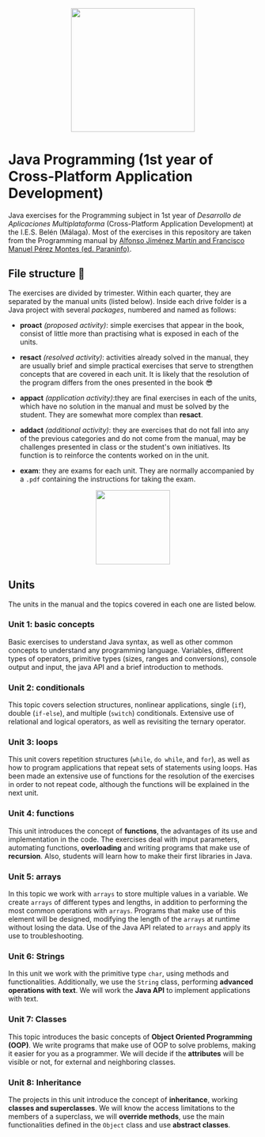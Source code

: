 <div id="header" align="center">
  <img src="https://media.giphy.com/media/YpZbh3wXqG11aK2zRd/giphy.gif" width="250"/>
</div>

# Java Programming (1st year of Cross-Platform Application Development)
Java exercises for the Programming subject in 1st year of _Desarrollo de Aplicaciones Multiplataforma_ (Cross-Platform Application Development) at the I.E.S. Belén (Málaga). Most of the exercises in this repository are taken from the Programming manual by [Alfonso Jiménez Martín and Francisco Manuel Pérez Montes (ed. Paraninfo)](https://www.paraninfo.es/catalogo/9788428342865/programacion--edicion-2021-).

## File structure :file_folder:
The exercises are divided by trimester. Within each quarter, they are separated by the manual units (listed below). Inside each drive folder is a Java project with several *packages*, numbered and named as follows:

- __proact__ *(proposed activity)*: simple exercises that appear in the book, consist of little more than practising what is exposed in each of the units.

- __resact__ *(resolved activity)*: activities already solved in the manual, they are usually brief and simple practical exercises that serve to strengthen concepts that are covered in each unit. It is likely that the resolution of the program differs from the ones presented in the book :sunglasses:

- __appact__ *(application activity)*:they are final exercises in each of the units, which have no solution in the manual and must be solved by the student. They are somewhat more complex than __resact__.

- __addact__ *(additional activity)*: they are exercises that do not fall into any of the previous categories and do not come from the manual, may be challenges presented in class or the student's own initiatives. Its function is to reinforce the contents worked on in the unit.

- __exam__: they are exams for each unit. They are normally accompanied by a `.pdf` containing the instructions for taking the exam.

<div id="units" align="center">
  <img src="https://media.giphy.com/media/8NaYbrMzn9a4tu4z6i/giphy.gif" width="150"/>
</div>

## Units
The units in the manual and the topics covered in each one are listed below.
### Unit 1: basic concepts
Basic exercises to understand Java syntax, as well as other common concepts to understand any programming language. Variables, different types of operators, primitive types (sizes, ranges and conversions), console output and input, the java API and a brief introduction to methods.

### Unit 2: conditionals
This topic covers selection structures, nonlinear applications, single (`if`), double (`if-else`), and multiple (`switch`) conditionals. Extensive use of relational and logical operators, as well as revisiting the ternary operator.

### Unit 3: loops
This unit covers repetition structures (`while`, `do while`, and `for`), as well as how to program applications that repeat sets of statements using loops. Has been made an extensive use of functions for the resolution of the exercises in order to not repeat code, although the functions will be explained in the next unit.

### Unit 4: functions
This unit introduces the concept of __functions__, the advantages of its use and implementation in the code. The exercises deal with imput parameters, automating functions, __overloading__ and writing programs that make use of __recursion__. Also, students will learn how to make their first libraries in Java.

### Unit 5: arrays
In this topic we work with `arrays` to store multiple values in a variable. We create `arrays` of different types and lengths, in addition to performing the most common operations with `arrays`. Programs that make use of this element will be designed, modifying the length of the `arrays` at runtime without losing the data. Use of the Java API related to `arrays` and apply its use to troubleshooting.

### Unit 6: Strings
In this unit we work with the primitive type `char`, using methods and functionalities. Additionally, we use the `String` class, performing __advanced operations with text__. We will work the __Java API__ to implement applications with text.

### Unit 7: Classes
This topic introduces the basic concepts of __Object Oriented Programming (OOP)__. We write programs that make use of OOP to solve problems, making it easier for you as a programmer. We will decide if the __attributes__ will be visible or not, for external and neighboring classes.

### Unit 8: Inheritance
The projects in this unit introduce the concept of __inheritance__, working __classes and superclasses__. We will know the access limitations to the members of a superclass, we will __override methods__, use the main functionalities defined in the `Object` class and use __abstract classes__.
